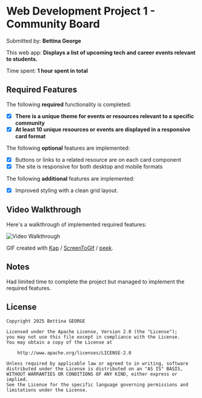 # Web Development Project 1 - Community Board

Submitted by: **Bettina George**

This web app: **Displays a list of upcoming tech and career events relevant to students.**

Time spent: **1 hour spent in total**

## Required Features

The following **required** functionality is completed:

- [x] **There is a unique theme for events or resources relevant to a specific community**
- [x] **At least 10 unique resources or events are displayed in a responsive card format**

The following **optional** features are implemented:

- [x] Buttons or links to a related resource are on each card component
- [x] The site is responsive for both desktop and mobile formats

The following **additional** features are implemented:

- [x] Improved styling with a clean grid layout.

## Video Walkthrough

Here's a walkthrough of implemented required features:

<img src='http://i.imgur.com/link/to/your/gif/file.gif' title='Video Walkthrough' width='' alt='Video Walkthrough' />

<!-- Replace this with the actual GIF URL after recording! -->

GIF created with [Kap](https://getkap.co/) / [ScreenToGif](https://www.screentogif.com/) / [peek](https://github.com/phw/peek).

## Notes

Had limited time to complete the project but managed to implement the required features.

## License

    Copyright 2025 Bettina GEORGE

    Licensed under the Apache License, Version 2.0 (the "License");
    you may not use this file except in compliance with the License.
    You may obtain a copy of the License at

        http://www.apache.org/licenses/LICENSE-2.0

    Unless required by applicable law or agreed to in writing, software
    distributed under the License is distributed on an "AS IS" BASIS,
    WITHOUT WARRANTIES OR CONDITIONS OF ANY KIND, either express or implied.
    See the License for the specific language governing permissions and
    limitations under the License.
